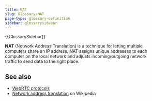 ```yaml
---
title: NAT
slug: Glossary/NAT
page-type: glossary-definition
sidebar: glossarysidebar
---
```


{{GlossarySidebar}}

**NAT** (Network Address Translation) is a technique for letting multiple computers share an IP address. NAT assigns unique addresses to each computer on the local network and adjusts incoming/outgoing network traffic to send data to the right place.

## See also

- [WebRTC protocols](/en-US/docs/Web/API/WebRTC_API/Protocols)
- [Network address translation](https://en.wikipedia.org/wiki/Network_address_translation) on Wikipedia

